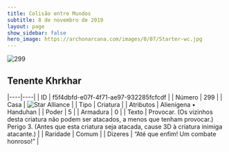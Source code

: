 ```yaml
---
title: Colisão entre Mundos
subtitle: 8 de novembro de 2019
layout: page
show_sidebar: false
hero_image: https://archonarcana.com/images/0/07/Starter-wc.jpg
---
```


![299](https://cdn.keyforgegame.com/media/card_front/pt/452_299_5HVVCQGXG8G6_pt.png)

## Tenente Khrkhar

|----|----|
| ID | f5f4dbfd-e07f-4f71-ae97-932285fcfcdf |
| Número | 299 |
| Casa | ![Star Alliance](https://archonarcana.com/images/thumb/7/7d/Star_Alliance.png/22px-Star_Alliance.png "Aliança Estelar") |
| Tipo | Criatura |
| Atributos | Alienígena • Handuhan |
| Poder | 5 |
| Armadura | 0 |
| Texto | Provocar. (Os vizinhos desta criatura não podem ser atacados, a menos que tenham provocar.) Perigo 3. (Antes que esta criatura seja atacada, cause 3D à criatura inimiga atacante.) |
| Raridade | Comum |
| Dizeres | “Até que enfim! Um combate honroso!” |
